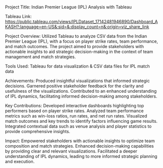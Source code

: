 Project Title: Indian Premier League (IPL) Analysis with Tableau

Tableau Link: https://public.tableau.com/views/IPLDataset_17142481946890/Dashboard_AKASH?:language=en-US&:sid=&:display_count=n&:origin=viz_share_link

Project Overview:
Utilized Tableau to analyze CSV data from the Indian Premier League (IPL), with a focus on player strike rates, team performance, and match outcomes. The project aimed to provide stakeholders with actionable insights to aid strategic decision-making in the context of team management and match strategies.

Tools Used: Tableau for data visualization & CSV data files for IPL match data

Achievements:
Produced insightful visualizations that informed strategic decisions.
Garnered positive stakeholder feedback for the clarity and usefulness of the visualizations.
Contributed to an enhanced understanding of IPL dynamics, facilitating informed decision-making among stakeholders.

Key Contributions:
Developed interactive dashboards highlighting top performers based on player strike rates.
Analyzed team performance metrics such as win-loss ratios, run rates, and net run rates.
Visualized match outcomes and key trends to identify factors influencing game results.
Integrated contextual data such as venue analysis and player statistics to provide comprehensive insights.

Impact:
Empowered stakeholders with actionable insights to optimize team composition and match strategies.
Enhanced decision-making capabilities by providing clear and relevant visualizations.
Facilitated a deeper understanding of IPL dynamics, leading to more informed strategic planning and execution.
